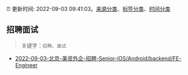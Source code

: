 :alarm_clock: 更新时间: 2022-09-03 09:41:03。[来源分类](../README.md)、[标签分类](../TAGS.md)、[时间分类](../TIMELINE.md)

## 招聘面试


> 关键字：`招聘`、`面试`



- [2022-09-03-北京-美资外企-招聘-Senior-iOS/Android/backend/FE-Engineer](https://www.v2ex.com/t/877456) 